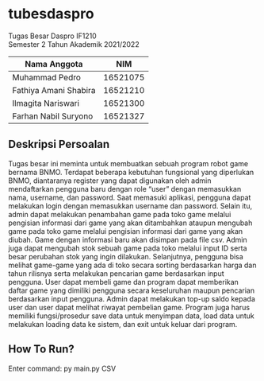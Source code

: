 # tubesdaspro
Tugas Besar Daspro IF1210 <br />
Semester 2 Tahun Akademik 2021/2022

| Nama Anggota | NIM |
| --- | --- |
| Muhammad Pedro | 16521075 |
| Fathiya Amani Shabira | 16521210 |
| Ilmagita Nariswari | 16521300 |
| Farhan Nabil Suryono | 16521327 |

## Deskripsi Persoalan

Tugas besar ini meminta untuk membuatkan sebuah program robot game bernama BNMO. Terdapat beberapa kebutuhan fungsional yang diperlukan BNMO, diantaranya register yang dapat digunakan oleh admin mendaftarkan pengguna baru dengan role “user” dengan memasukkan nama, username, dan password. Saat memasuki aplikasi, pengguna dapat melakukan login dengan memasukkan username dan password. Selain itu, admin dapat melakukan penambahan game pada toko game melalui pengisian informasi dari game yang akan ditambahkan ataupun mengubah game pada toko game melalui pengisian informasi dari game yang akan diubah. Game dengan informasi baru akan disimpan pada file csv. Admin juga dapat mengubah stok sebuah game pada toko melalui input ID serta besar perubahan stok yang ingin dilakukan. Selanjutnya, pengguna bisa melihat game-game yang ada di toko secara sorting berdasarkan harga dan tahun rilisnya serta melakukan pencarian game berdasarkan input pengguna. User dapat membeli game dan program dapat memberikan daftar game yang dimiliki pengguna secara keseluruhan maupun pencarian berdasarkan input pengguna. Admin dapat melakukan top-up saldo kepada user dan user dapat melihat riwayat pembelian game. Program juga harus memiliki fungsi/prosedur save data untuk menyimpan data, load data untuk melakukan loading data ke sistem, dan exit untuk keluar dari program.

## How To Run?
Enter command:
  py main.py CSV

